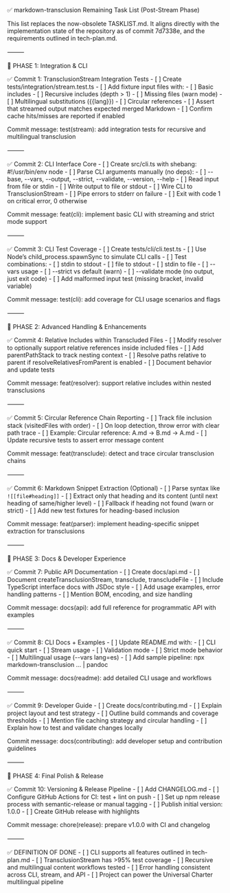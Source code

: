 ✅ markdown-transclusion Remaining Task List (Post-Stream Phase)

This list replaces the now-obsolete TASKLIST.md. It aligns directly with the implementation state of the repository as of commit 7d7338e, and the requirements outlined in tech-plan.md.

⸻

📂 PHASE 1: Integration & CLI

✅ Commit 1: TransclusionStream Integration Tests
	- [ ]	Create tests/integration/stream.test.ts
	- [ ]	Add fixture input files with:
	- [ ]	Basic includes
	- [ ]	Recursive includes (depth > 1)
	- [ ]	Missing files (warn mode)
	- [ ]	Multilingual substitutions ({{lang}})
	- [ ]	Circular references
	- [ ]	Assert that streamed output matches expected merged Markdown
	- [ ]	Confirm cache hits/misses are reported if enabled

Commit message: test(stream): add integration tests for recursive and multilingual transclusion

⸻

✅ Commit 2: CLI Interface Core
	- [ ]	Create src/cli.ts with shebang: #!/usr/bin/env node
	- [ ]	Parse CLI arguments manually (no deps):
	- [ ]	--base, --vars, --output, --strict, --validate, --version, --help
	- [ ]	Read input from file or stdin
	- [ ]	Write output to file or stdout
	- [ ]	Wire CLI to TransclusionStream
	- [ ]	Pipe errors to stderr on failure
	- [ ]	Exit with code 1 on critical error, 0 otherwise

Commit message: feat(cli): implement basic CLI with streaming and strict mode support

⸻

✅ Commit 3: CLI Test Coverage
	- [ ]	Create tests/cli/cli.test.ts
	- [ ]	Use Node’s child_process.spawnSync to simulate CLI calls
	- [ ]	Test combinations:
	- [ ]	stdin to stdout
	- [ ]	file to stdout
	- [ ]	stdin to file
	- [ ]	--vars usage
	- [ ]	--strict vs default (warn)
	- [ ]	--validate mode (no output, just exit code)
	- [ ]	Add malformed input test (missing bracket, invalid variable)

Commit message: test(cli): add coverage for CLI usage scenarios and flags

⸻

📂 PHASE 2: Advanced Handling & Enhancements

✅ Commit 4: Relative Includes within Transcluded Files
	- [ ]	Modify resolver to optionally support relative references inside included files
	- [ ]	Add parentPathStack to track nesting context
	- [ ]	Resolve paths relative to parent if resolveRelativesFromParent is enabled
	- [ ]	Document behavior and update tests

Commit message: feat(resolver): support relative includes within nested transclusions

⸻

✅ Commit 5: Circular Reference Chain Reporting
	- [ ]	Track file inclusion stack (visitedFiles with order)
	- [ ]	On loop detection, throw error with clear path trace
	- [ ]	Example: Circular reference: A.md → B.md → A.md
	- [ ]	Update recursive tests to assert error message content

Commit message: feat(transclude): detect and trace circular transclusion chains

⸻

✅ Commit 6: Markdown Snippet Extraction (Optional)
	- [ ]	Parse syntax like `![[file#heading]]`
	- [ ]	Extract only that heading and its content (until next heading of same/higher level)
	- [ ]	Fallback if heading not found (warn or strict)
	- [ ]	Add new test fixtures for heading-based inclusion

Commit message: feat(parser): implement heading-specific snippet extraction for transclusions

⸻

📂 PHASE 3: Docs & Developer Experience

✅ Commit 7: Public API Documentation
	- [ ]	Create docs/api.md
	- [ ]	Document createTransclusionStream, transclude, transcludeFile
	- [ ]	Include TypeScript interface docs with JSDoc style
	- [ ]	Add usage examples, error handling patterns
	- [ ]	Mention BOM, encoding, and size handling

Commit message: docs(api): add full reference for programmatic API with examples

⸻

✅ Commit 8: CLI Docs + Examples
	- [ ]	Update README.md with:
	- [ ]	CLI quick start
	- [ ]	Stream usage
	- [ ]	Validation mode
	- [ ]	Strict mode behavior
	- [ ]	Multilingual usage (--vars lang=es)
	- [ ]	Add sample pipeline: npx markdown-transclusion ... | pandoc

Commit message: docs(readme): add detailed CLI usage and workflows

⸻

✅ Commit 9: Developer Guide
	- [ ]	Create docs/contributing.md
	- [ ]	Explain project layout and test strategy
	- [ ]	Outline build commands and coverage thresholds
	- [ ]	Mention file caching strategy and circular handling
	- [ ]	Explain how to test and validate changes locally

Commit message: docs(contributing): add developer setup and contribution guidelines

⸻

📂 PHASE 4: Final Polish & Release

✅ Commit 10: Versioning & Release Pipeline
	- [ ]	Add CHANGELOG.md
	- [ ]	Configure GitHub Actions for CI: test + lint on push
	- [ ]	Set up npm release process with semantic-release or manual tagging
	- [ ]	Publish initial version: 1.0.0
	- [ ]	Create GitHub release with highlights

Commit message: chore(release): prepare v1.0.0 with CI and changelog

⸻

✅ DEFINITION OF DONE
	- [ ]	CLI supports all features outlined in tech-plan.md
	- [ ]	TransclusionStream has >95% test coverage
	- [ ]	Recursive and multilingual content workflows tested
	- [ ]	Error handling consistent across CLI, stream, and API
	- [ ]	Project can power the Universal Charter multilingual pipeline